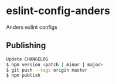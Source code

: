 # eslint-config-anders
Anders eslint configs

## Publishing

```bash
Update CHANGELOG
$ npm version <patch | minor | major>
$ git push --tags origin master
$ npm publish
```